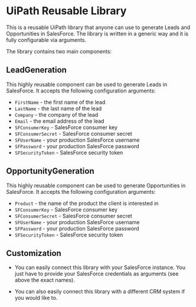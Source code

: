 # UiPath Reusable Library
This is a reusable UiPath library that anyone can use to generate Leads and Opportunities in SalesForce. The library is written
in a generic way and it is fully configurable via arguments.

The library contains two main components:

## LeadGeneration
This highly reusable component can be used to generate Leads in SalesForce. It accepts the following configuration arguments:

- `FirstName` - the first name of the lead 
- `LastName` - the last name of the lead
- `Company` - the company of the lead
- `Email` - the email address of the lead
- `SFConsumerKey` - SalesForce consumer key
- `SFConsumerSecret` - SalesForce consumer secret
- `SFUserName` - your production SalesForce username
- `SFPassword` - your production SalesForce password
- `SFSecurityToken` - SalesForce security token

## OpportunityGeneration
This highly reusable component can be used to generate Opportunities in SalesForce. It accepts the following configuration arguments:

- `Product` - the name of the product the client is interested in 
- `SFConsumerKey` - SalesForce consumer key
- `SFConsumerSecret` - SalesForce consumer secret
- `SFUserName` - your production SalesForce username
- `SFPassword` - your production SalesForce password
- `SFSecurityToken` - SalesForce security token

## Customization
- You can easily connect this library with your SalesForce instance. You just have to provide your SalesForce credentials as arguments (see above the exact names).

- You can also easily connect this library with a different CRM system if you would like to.
